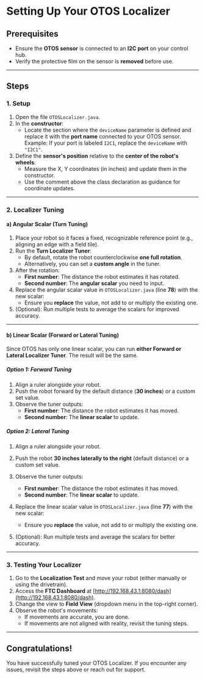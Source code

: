 # Setting Up Your OTOS Localizer

## Prerequisites
* Ensure the **OTOS sensor** is connected to an **I2C port** on your control hub.
* Verify the protective film on the sensor is **removed** before use.

---

## Steps

### 1. Setup

1. Open the file `OTOSLocalizer.java`.
2. In the **constructor**:
    - Locate the section where the `deviceName` parameter is defined and replace it with the **port name** connected to your OTOS sensor.  
      Example: If your port is labeled `I2C1`, replace the `deviceName` with `"I2C1"`.
3. Define the **sensor's position** relative to the **center of the robot's wheels**:
    - Measure the X, Y coordinates (in inches) and update them in the constructor.
    - Use the comment above the class declaration as guidance for coordinate updates.

---

### 2. Localizer Tuning

#### a) Angular Scalar (Turn Tuning)

1. Place your robot so it faces a fixed, recognizable reference point (e.g., aligning an edge with a field tile).
2. Run the **Turn Localizer Tuner**:
    - By default, rotate the robot counterclockwise **one full rotation**.
    - Alternatively, you can set a **custom angle** in the tuner.
3. After the rotation:
    - **First number**: The distance the robot estimates it has rotated.
    - **Second number**: The **angular scalar** you need to input.
4. Replace the angular scalar value in `OTOSLocalizer.java` (line **78**) with the new scalar:
    - Ensure you **replace** the value, not add to or multiply the existing one.
5. (Optional): Run multiple tests to average the scalars for improved accuracy.

---

#### b) Linear Scalar (Forward or Lateral Tuning)

Since OTOS has only one linear scalar, you can run **either Forward or Lateral Localizer Tuner**. The result will be the same.

##### **Option 1: Forward Tuning**
1. Align a ruler alongside your robot.
2. Push the robot forward by the default distance (**30 inches**) or a custom set value.
3. Observe the tuner outputs:
    - **First number**: The distance the robot estimates it has moved.
    - **Second number**: The **linear scalar** to update.

##### **Option 2: Lateral Tuning**
1. Align a ruler alongside your robot.
2. Push the robot **30 inches laterally to the right** (default distance) or a custom set value.
3. Observe the tuner outputs:
    - **First number**: The distance the robot estimates it has moved.
    - **Second number**: The **linear scalar** to update.

4. Replace the linear scalar value in `OTOSLocalizer.java` (line **77**) with the new scalar:
    - Ensure you **replace** the value, not add to or multiply the existing one.
5. (Optional): Run multiple tests and average the scalars for better accuracy.

---

### 3. Testing Your Localizer

1. Go to the **Localization Test** and move your robot (either manually or using the drivetrain).
2. Access the **FTC Dashboard** at [http://192.168.43.1:8080/dash](http://192.168.43.1:8080/dash).
3. Change the view to **Field View** (dropdown menu in the top-right corner).
4. Observe the robot's movements:
    - If movements are accurate, you are done.
    - If movements are not aligned with reality, revisit the tuning steps.

---

## Congratulations!

You have successfully tuned your OTOS Localizer. If you encounter any issues, revisit the steps above or reach out for support.